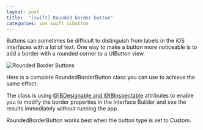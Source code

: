 ```yaml
---
layout: post
title:  "[swift] Rounded border button"
categories: ios swift uibutton
---
```


Buttons can sometimes be difficult to distinguish from labels in the iOS interfaces with a lot of text. One way to make a button more noticeable is to add a border with a rounded corner to a UIButton view.

<img src="{{ site.url }}/assets/RoundedBorderButtonDemo.gif" style="max-width:720px" title="Rounded Border Buttons">

Here is a complete RoundedBorderButton class you can use to achieve the same effect:

<script src="https://gist.github.com/srstanic/9637ef9a57d34546a9d7056082e8d45e.js"></script>

The class is using [@IBDesignable and @IBInspectable](http://nshipster.com/ibinspectable-ibdesignable/) attributes to enable you to modify the border properties in the Interface Builder and see the results immediately without running the app.

RoundedBorderButton works best when the button type is set to Custom.
